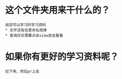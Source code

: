 # 这个文件夹用来干什么的？
    阅览可以学习的学习资料
    * 文件没有任意命名规律
    * 查询仅仅需要点击view进去看看
# 如果你有更好的学习资料呢？
    拉下来，然后pr上去